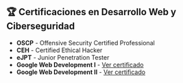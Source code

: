 ## 🏆 Certificaciones en Desarrollo Web y Ciberseguridad
- **OSCP** - Offensive Security Certified Professional
- **CEH** - Certified Ethical Hacker
- **eJPT** - Junior Penetration Tester
- **Google Web Development I** - [Ver certificado](https://skillshop.exceedlms.com/student/collection/799479-web-development-i?locale=es)
- **Google Web Development II** - [Ver certificado](https://skillshop.exceedlms.com/student/collection/800472-web-development-ii?sid=9481cc1d-ba76-456d-a7d9-3a35d68b8f3c&sid_i=1)
